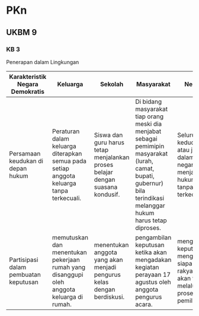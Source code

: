 # PKn
## UKBM 9

### KB 3

Penerapan dalam Lingkungan 

Karakteristik Negara Demokratis | Keluarga | Sekolah | Masyarakat | Negara 
------------------------------- | -------- | ------- | ---------- | -------
Persamaan keudukan di depan hukum | Peraturan dalam keluarga diterapkan semua pada setiap anggota keluarga tanpa terkecuali. | Siswa dan guru harus tetap menjalankan proses belajar dengan suasana kondusif. | Di bidang masyarakat tiap orang meski dia menjabat sebagai pemimipin masyarakat (lurah, camat, bupati, gubernur) bila terindikasi melanggar hukum harus tetap diproses. | Seluruh kedudukan atau jabatan dalam negara menjalankan hukum tanpa terkecuali.
Partisipasi dalam pembuatan keputusan | memutuskan dan menentukan pekerjaan rumah yang disanggupi oleh anggota keluarga di rumah. | menentukan anggota yang akan menjadi pengurus kelas dengan berdiskusi. |pengambilan keputusan ketika akan mengadakan kegiatan perayaan 17 agustus oleh anggota pengurus acara.| mengambil keputusan mengenai siapa calon rakyat yang  akan terpilih melalui proses pemilu.
